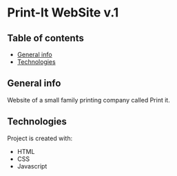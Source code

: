 # Print-It WebSite v.1

## Table of contents
* [General info](#general-info)
* [Technologies](#technologies)

## General info
Website of a small family printing company called Print it.
	
## Technologies
Project is created with:
* HTML
* CSS
* Javascript
